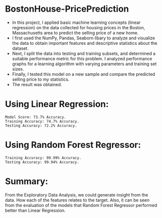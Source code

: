 # BostonHouse-PricePrediction

- In this project, I applied basic machine learning concepts (linear regression) on the data collected for housing prices in the Boston, Massachusetts area to predict the selling price of a new home.
- I first used the NumPy, Pandas, Seaborn libary to analyze and visualize the data to obtain important features and descriptive statistics about the dataset. 
- Next, I split the data into testing and training subsets, and determined a suitable performance metric for this problem. I analyzed performance graphs for a learning algorithm with varying parameters and training set sizes. 
- Finally, I tested this model on a new sample and compare the predicted selling price to my statistics. 
- The result was obtained.


# Using Linear Regression:
```
Model Score: 73.7% Accuracy.
Training Accuracy: 74.7% Accuracy.
Testing Accuracy: 72.2% Accuracy.
```

# Using Random Forest Regressor:
```
Training Accuracy: 99.99% Accuracy.
Testing Accuracy: 99.94% Accuracy.
```
# Summary:

From the Exploratory Data Analysis, we could generate insight from the data. How each of the features relates to the target. Also, it can be seen from the evaluation of the models that Random Forest Regressor performed better than Linear Regression.

